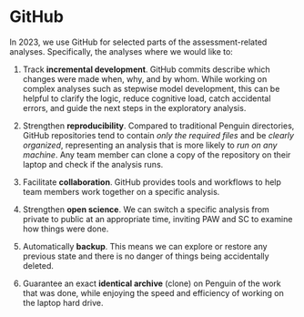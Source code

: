 # GitHub

In 2023, we use GitHub for selected parts of the assessment-related analyses.
Specifically, the analyses where we would like to:

1. Track **incremental development**. GitHub commits describe which changes were
   made when, why, and by whom. While working on complex analyses such as
   stepwise model development, this can be helpful to clarify the logic, reduce
   cognitive load, catch accidental errors, and guide the next steps in the
   exploratory analysis.

2. Strengthen **reproducibility**. Compared to traditional Penguin directories,
   GitHub repositories tend to contain *only the required files* and be *clearly
   organized*, representing an analysis that is more likely to *run on any
   machine*. Any team member can clone a copy of the repository on their laptop
   and check if the analysis runs.

3. Facilitate **collaboration**. GitHub provides tools and workflows to help
   team members work together on a specific analysis.

4. Strengthen **open science**. We can switch a specific analysis from private
   to public at an appropriate time, inviting PAW and SC to examine how things
   were done.

5. Automatically **backup**. This means we can explore or restore any previous
   state and there is no danger of things being accidentally deleted.

6. Guarantee an exact **identical archive** (clone) on Penguin of the work that
   was done, while enjoying the speed and efficiency of working on the laptop
   hard drive.
